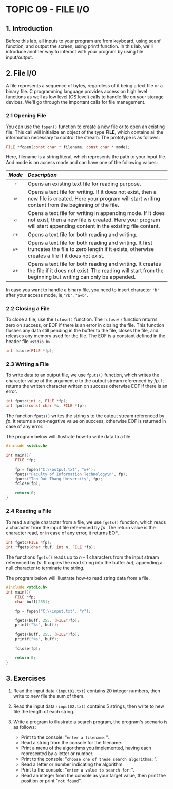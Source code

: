 # **TOPIC 09 - FILE I/O**

## **1. Introduction**

Before this lab, all inputs to your program are from keyboard, using scanf function, and output the screen, using printf function. In this lab, we'll introduce another way to interact with your program by using file input/output.

## **2. File I/O**

A file represents a sequence of bytes, regardless of it being a text file or a binary file. C programming language provides access on high level functions as well as low level (OS level) calls to handle file on your storage devices. We'll go through the important calls for file management.

### **2.1 Opening File**

You can use the `fopen()` function to create a new file or to open an existing file. This call will initialize an object of the type **FILE**, which contains all the information necessary to control the stream. The prototype is as follows:

```C
FILE *fopen(const char * filename, const char * mode); 
```

Here, filename is a string literal, which represents the path to your input file. And mode is an access mode and can have one of the following values:

| ***Mode***   | ***Description*** |
| :--:         | :--         |
| `r`          | Opens an existing text file for reading purpose. |
| `w`          | Opens a text file for writing. If it does not exist, then a new file is created. Here your program will start writing content from the beginning of the file. |
| `a`          | Opens a text file for writing in appending mode. If it does not exist, then a new file is created. Here your program will start appending content in the existing file content. |
| `r+`         | Opens a text file for both reading and writing. |
| `w+`         | Opens a text file for both reading and writing. It first truncates the file to zero length if it exists, otherwise creates a file if it does not exist. |
| `a+`         | Opens a text file for both reading and writing. It creates the file if it does not exist. The reading will start from the beginning but writing can only be appended. |

In case you want to handle a binary file, you need to insert character `'b'` after your access mode, ie,`"rb"`, `"a+b"`.

### **2.2 Closing a File**

To close a file, use the `fclose()` function. The `fclose()` function returns zero on success, or EOF if there is an error in closing the file. This function flushes any data still pending in the buffer to the file, closes the file, and releases any memory used for the file. The EOF is a constant defined in the header file `<stdio.h>`.

```C
int fclose(FILE *fp); 
```

### **2.3 Writing a File**

To write data to an output file, we use `fputs()` function, which writes the character value of the argument c to the output stream referenced by *fp*. It returns the written character written on success otherwise EOF if there is an error.

```C
int fputc(int c, FILE *fp); 
int fputs(const char *s, FILE *fp); 
```

The function `fputs()` writes the string s to the output stream referenced by *fp*. It returns a non-negative value on success, otherwise EOF is returned in case of any error.

The program below will illustrate how-to write data to a file.

```C
#include <stdio.h> 

int main(){ 
    FILE *fp;

    fp = fopen("C:\\output.txt", "w+");
    fputs("Faculty of Information Technology\n", fp);
    fputs("Ton Duc Thang University", fp);
    fclose(fp);

    return 0;
}
```

### **2.4 Reading a File**

To read a single character from a file, we use `fgets()` function, which reads a character from the input file referenced by *fp*. The return value is the character read, or in case of any error, it returns EOF.

```C
int fgetc(FILE *fp); 
int *fgets(char *buf, int n, FILE *fp); 
```

The functions `fgets()` reads up to *n - 1* characters from the input stream referenced by *fp*. It copies the read string into the buffer *buf*, appending a null character to terminate the string.

The program below will illustrate how-to read string data from a file.

```C
#include <stdio.h>
int main(){ 
    FILE *fp; 
    char buff[255]; 

    fp = fopen("C:\\input.txt", "r");

    fgets(buff, 255, (FILE*)fp); 
    printf("%s", buff); 

    fgets(buff, 255, (FILE*)fp); 
    printf("%s", buff); 

    fclose(fp); 

    return 0; 
}
```

## **3. Exercises**

1. Read the input data `(input01.txt)` contains 20 integer numbers, then write to new file the sum of them.
2. Read the input data `(input02.txt)` contains 5 strings, then write to new file the length of each string.
3. Write a program to illustrate a search program, the program's scenario is as follows:

    - Print to the console: "`enter a filename:`".
    - Read a string from the console for the filename.
    - Print a menu of the algorithms you implemented, having each represented by a letter or number.
    - Print to the console: "`choose one of these search algorithms:`".
    - Read a letter or number indicating the algorithm.
    - Print to the console: "`enter a value to search for:`".
    - Read an integer from the console as your target value, then print the position or print
    "`not found`".
